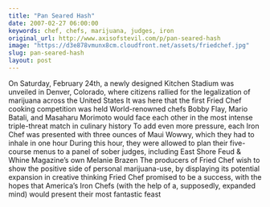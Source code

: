 ```yaml
---
title: "Pan Seared Hash"
date: 2007-02-27 06:00:00
keywords: chef, chefs, marijuana, judges, iron
original_url: http://www.axisofstevil.com/p/pan-seared-hash
image: "https://d3e878vmunx8cm.cloudfront.net/assets/friedchef.jpg"
slug: pan-seared-hash
layout: post
---
```


On Saturday, February 24th, a newly designed Kitchen Stadium was unveiled in Denver, Colorado, where citizens rallied for the legalization of marijuana across the United States It was here that the first Fried Chef cooking competition was held  World-renowned chefs Bobby Flay, Mario Batali, and Masaharu Morimoto would face each other in the most intense triple-threat match in culinary history  To add even more pressure, each Iron Chef was presented with three ounces of Maui Wowwy, which they had to inhale in one hour  During this hour, they were allowed to plan their five-course menus to a panel of sober judges, including East Shore Feud &amp; Whine Magazine’s own Melanie Brazen  The producers of Fried Chef wish to show the positive side of personal marijuana-use, by displaying its potential expansion in creative thinking  Fried Chef promised to be a success, with the hopes that America’s Iron Chefs (with the help of a, supposedly, expanded mind) would present their most fantastic feast

